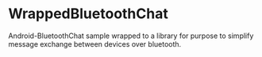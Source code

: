 # WrappedBluetoothChat
Android-BluetoothChat sample wrapped to a library for purpose to simplify message exchange between devices over bluetooth. 
